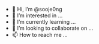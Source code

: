 - 👋 Hi, I’m @sooje0ng
- 👀 I’m interested in ...
- 🌱 I’m currently learning ...
- 💞️ I’m looking to collaborate on ...
- 📫 How to reach me ...


 <!--START_SECTION:waka-->
 
 
  <!--END_SECTION:waka-->
